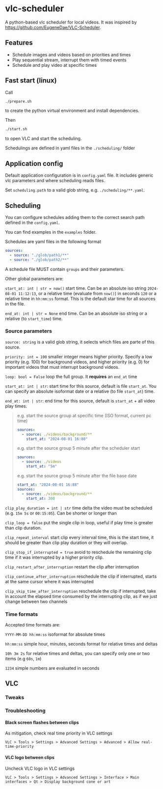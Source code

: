 # vlc-scheduler

A python-based vlc scheduler for local videos. It was inspired by https://github.com/EugeneDae/VLC-Scheduler.

## Features

- Schedule images and videos based on priorities and times
- Play sequential stream, interrupt them with timed events
- Schedule and play video at specific times

## Fast start (linux)

Call

```bash
./prepare.sh
```

to create the python virtual environment and install dependencies.

Then

```bash
./start.sh
```

to open VLC and start the scheduling.

Schedulings are defined in yaml files in the `./scheduling/` folder

## Application config

Default application configuration is in `config.yaml` file.
It includes generic vlc parameters and where scheduling reads files.

Set `scheduling.path` to a valid glob string, e.g. `./scheduling/**.yaml`.

## Scheduling

You can configure schedules adding them to
the correct search path defined in the `config.yaml`.

You can find examples in the `examples` folder.

Schedules are yaml files in the following format

```yaml
sources:
  - source: "./glob/path1/**"
  - source: "./glob/path2/**"
```

A schedule file MUST contain `groups` and their parameters.

Other global parameters are:

`start_at: int | str = now()` start time. Can be an absolute iso string `2024-08-01 11:12:13`,
or a relative time (evaluate from `now()`) in seconds `120` or a relative time in `hh:mm:ss` format. 
This is the default star time for all sources in the file.

`end_at: int | str = None` end time. Can be an absolute iso string or a relative (to `start_time`) time. 

### Source parameters

`source: string` is a valid glob string, it selects which files are parte of this source.

`priority: int = 100` smaller integer means higher priority. Specify a low priority (e.g. 100) for background videos, 
and higher priority (e.g. 0) for important videos that must interrupt background videos.

`loop: bool = False` loop the full group. It **requires** an `end_at` time

`start_at: int | str`: start time for this source, default is file `start_at`. You can specify an absolute isoformat
date or a relative (to file `start_at`) time.

`end_at: int | str`: end time for this source, default is `start_at` + all video play times.

> e.g. start the source group at specific time (ISO format, current pc time)
> ```yaml
> sources:
>   - source: ./videos/background/**
>     start_at: "2024-08-01 16:88"
> ```
> 
> e.g. start the source group 5 minute after the scheduler start
> ```yaml
> sources:
>   - source: ./videos
>     start_at: "5m"
> ```
> e.g. start the source group 5 minute after the file base date
> ```yaml
> start_at: "2024-08-01 16:88"
> sources:
>   - source: ./videos/background/**
>     start_at: 300
> ```

`clip_play_duration = int | str` time delta the video must be scheduled (e.g. `15m 5s` or `00:15:05`). Can be shorter or longer than

`clip_loop = false` put the single clip in loop, useful if play time is greater than clip duration.

`clip_repeat_interval` start clip every interval time, this is the start time, it should be greater than clip play duration or they will overlap.

`clip_stop_if_interrupted = true` avoid to reschedule the remaining clip time if it was interrupted by a higher priority clip.

`clip_restart_after_interruption` restart the clip after interruption

`clip_continue_after_interruption` reschedule the clip if interrupted, starts at the same cursor where it was interrupted

`clip_skip_time_after_interruption` reschedule the clip if interrupted, take in account the elapsed time consumed by the interrupting clip, as if we just change between two channels

### Time formats

Accepted time formats are:

`YYYY-MM-DD hh:mm:ss` isoformat for absolute times

`hh:mm:ss` simple hour, minutes, seconds format for relative times and deltas

`10h 3m 2s` for relative times and deltas, you can specify only one or two items (e.g `60s`, `1m`)

`1234` simple numbers are evaluated in seconds

## VLC

### Tweaks

### Troubleshooting

#### Black screen flashes between clips

As mitigation, check real time priority in VLC settings
```
VLC > Tools > Settings > Advanced Settings > Advanced > Allow real-time-priority
```

#### VLC logo between clips

Uncheck VLC logo in VLC settings
```
VLC > Tools > Settings > Advanced Settings > Interface > Main interfaces > Qt > Display background cone or art
```

